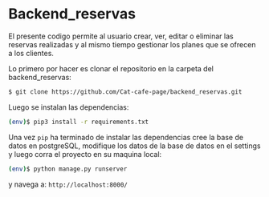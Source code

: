 # Backend_reservas

El presente codigo permite al usuario crear, ver, editar o eliminar las reservas realizadas y al mismo tiempo gestionar los planes que se ofrecen a los clientes.

Lo primero por hacer es clonar el repositorio en la carpeta del backend_reservas:
```sh
$ git clone https://github.com/Cat-cafe-page/backend_reservas.git
```
Luego se instalan las dependencias:
```sh
(env)$ pip3 install -r requirements.txt
```
Una vez `pip` ha terminado de instalar las dependencias cree la base de datos en postgreSQL, modifique los datos de la base de datos en el settings y luego corra el proyecto en su maquina local:
```sh
(env)$ python manage.py runserver
```
y navega a: `http://localhost:8000/`
